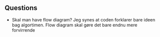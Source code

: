 ## Questions 
- Skal man have flow diagram? Jeg synes at coden forklarer bare ideen bag algortimen. Flow diagram skal gøre det bare endnu mere forvirrende

